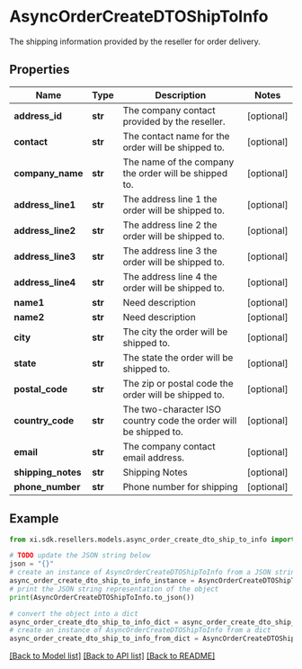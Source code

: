 # AsyncOrderCreateDTOShipToInfo

The shipping information provided by the reseller for order delivery.

## Properties

Name | Type | Description | Notes
------------ | ------------- | ------------- | -------------
**address_id** | **str** | The company contact provided by the reseller. | [optional] 
**contact** | **str** | The contact name for the order will be shipped to. | [optional] 
**company_name** | **str** | The name of the company the order will be shipped to. | [optional] 
**address_line1** | **str** | The address line 1 the order will be shipped to. | [optional] 
**address_line2** | **str** | The address line 2 the order will be shipped to. | [optional] 
**address_line3** | **str** | The address line 3 the order will be shipped to. | [optional] 
**address_line4** | **str** | The address line 4 the order will be shipped to. | [optional] 
**name1** | **str** | Need description | [optional] 
**name2** | **str** | Need description | [optional] 
**city** | **str** | The city the order will be shipped to. | [optional] 
**state** | **str** | The state the order will be shipped to. | [optional] 
**postal_code** | **str** | The zip or postal code the order will be shipped to. | [optional] 
**country_code** | **str** | The two-character ISO country code the order will be shipped to. | [optional] 
**email** | **str** | The company contact email address. | [optional] 
**shipping_notes** | **str** | Shipping Notes | [optional] 
**phone_number** | **str** | Phone number for shipping | [optional] 

## Example

```python
from xi.sdk.resellers.models.async_order_create_dto_ship_to_info import AsyncOrderCreateDTOShipToInfo

# TODO update the JSON string below
json = "{}"
# create an instance of AsyncOrderCreateDTOShipToInfo from a JSON string
async_order_create_dto_ship_to_info_instance = AsyncOrderCreateDTOShipToInfo.from_json(json)
# print the JSON string representation of the object
print(AsyncOrderCreateDTOShipToInfo.to_json())

# convert the object into a dict
async_order_create_dto_ship_to_info_dict = async_order_create_dto_ship_to_info_instance.to_dict()
# create an instance of AsyncOrderCreateDTOShipToInfo from a dict
async_order_create_dto_ship_to_info_from_dict = AsyncOrderCreateDTOShipToInfo.from_dict(async_order_create_dto_ship_to_info_dict)
```
[[Back to Model list]](../README.md#documentation-for-models) [[Back to API list]](../README.md#documentation-for-api-endpoints) [[Back to README]](../README.md)


